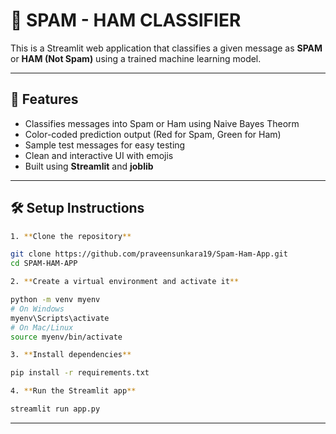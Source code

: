 # 📝 SPAM - HAM CLASSIFIER

This is a Streamlit web application that classifies a given message as **SPAM** or **HAM (Not Spam)** using a trained machine learning model.

---

## 🚀 **Features**

 * Classifies messages into Spam or Ham  using Naive Bayes Theorm
 * Color-coded prediction output (Red for Spam, Green for Ham)  
 * Sample test messages for easy testing  
 * Clean and interactive UI with emojis  
 * Built using **Streamlit** and **joblib**

---


## 🛠️ **Setup Instructions**

```bash
1. **Clone the repository**

git clone https://github.com/praveensunkara19/Spam-Ham-App.git
cd SPAM-HAM-APP

2. **Create a virtual environment and activate it**

python -m venv myenv
# On Windows
myenv\Scripts\activate
# On Mac/Linux
source myenv/bin/activate

3. **Install dependencies**

pip install -r requirements.txt

4. **Run the Streamlit app**

streamlit run app.py
```
---
